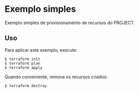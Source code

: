 <!-- TODO: alterar nome deste diretório, título e descrição. -->
# Exemplo simples

Exemplo simples de provisionamento de recursos do PROJECT.

## Uso

Para aplicar este exemplo, execute:

```console
$ terraform init
$ terraform plan
$ terraform apply
```

Quando conveniente, remova os recursos criados:

```console
$ terraform destroy
```

<!-- BEGINNING OF PRE-COMMIT-TERRAFORM DOCS HOOK -->
<!-- END OF PRE-COMMIT-TERRAFORM DOCS HOOK -->
